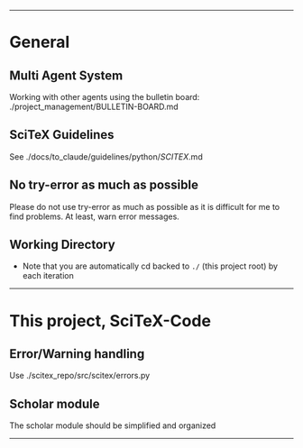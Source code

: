 <!-- ---
!-- Timestamp: 2025-07-19 10:56:41
!-- Author: ywatanabe
!-- File: /home/ywatanabe/proj/scitex_repo/CLAUDE.md
!-- --- -->

-----
# General
## Multi Agent System
Working with other agents using the bulletin board: ./project_management/BULLETIN-BOARD.md

## SciTeX Guidelines
See ./docs/to_claude/guidelines/python/*SCITEX*.md

## No try-error as much as possible
Please do not use try-error as much as possible as it is difficult for me to find problems. At least, warn error messages.

## Working Directory
- Note that you are automatically cd backed to `./` (this project root) by each iteration
-----

# This project, SciTeX-Code

## Error/Warning handling
Use ./scitex_repo/src/scitex/errors.py

## Scholar module
The scholar module should be simplified and organized

-----

<!-- EOF -->